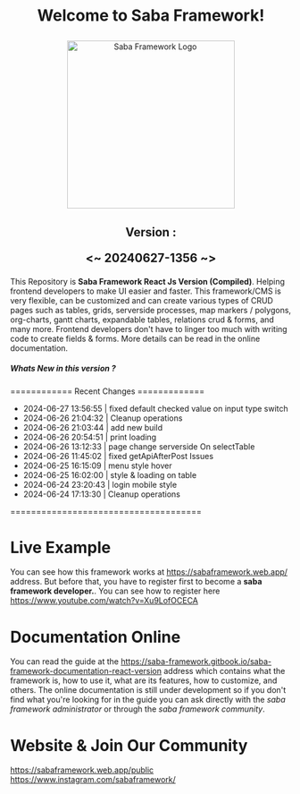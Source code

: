 # <p align="center">Welcome to Saba Framework!</p>

<p align="center"><img src="https://res.cloudinary.com/insaba/image/upload/v1700625287/saba_framework/logo_saba_framework_gqw72y.png" alt="Saba Framework Logo" width="300"></p>

## <p align="center">Version : </p><p align="center"><~ 20240627-1356 ~></p>

This Repository is **Saba Framework React Js Version (Compiled)**. Helping frontend developers to make UI easier and faster. This framework/CMS is very flexible, can be customized and can create various types of CRUD pages such as tables, grids, serverside processes, map markers / polygons, org-charts, gantt charts, expandable tables, relations crud & forms, and many more. Frontend developers don't have to linger too much with writing code to create fields & forms. More details can be read in the online documentation.

##### Whats New in this version ?

============ Recent Changes =============

- 2024-06-27 13:56:55 | fixed default checked value on input type switch
- 2024-06-26 21:04:32 | Cleanup operations
- 2024-06-26 21:03:44 | add new build
- 2024-06-26 20:54:51 | print loading
- 2024-06-26 13:12:33 | page change serverside On selectTable
- 2024-06-26 11:45:02 | fixed getApiAfterPost Issues
- 2024-06-25 16:15:09 | menu style hover
- 2024-06-25 16:02:00 | style & loading on table
- 2024-06-24 23:20:43 | login mobile style
- 2024-06-24 17:13:30 | Cleanup operations

=====================================

# Live Example

You can see how this framework works at https://sabaframework.web.app/ address. But before that, you have to register first to become a **saba framework developer.**. You can see how to register here https://www.youtube.com/watch?v=Xu9LofOCECA

# Documentation Online

You can read the guide at the https://saba-framework.gitbook.io/saba-framework-documentation-react-version address which contains what the framework is, how to use it, what are its features, how to customize, and others. The online documentation is still under development so if you don't find what you're looking for in the guide you can ask directly with the _saba framework administrator_ or through the _saba framework community_.

# Website & Join Our Community

https://sabaframework.web.app/public
https://www.instagram.com/sabaframework/
